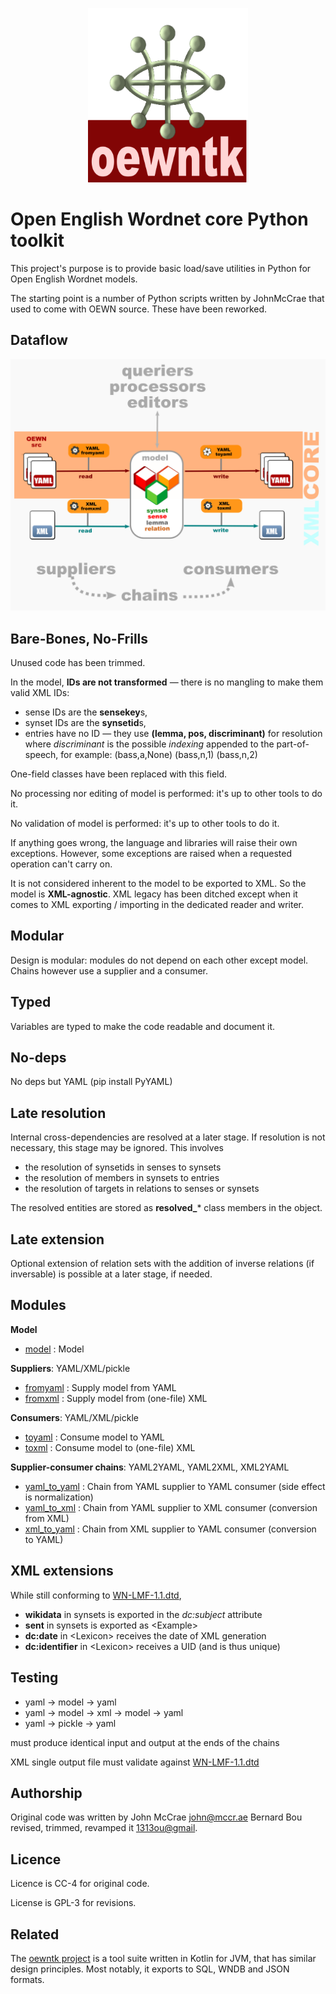 <p align="center">
<img width="256" src="images/oewntk.png" alt="OEWNTK">
</p>

# Open English Wordnet core Python toolkit

This project's purpose is to provide basic load/save utilities in Python for Open English Wordnet models. 

The starting point is a number of Python scripts written by JohnMcCrae that used to come with OEWN source.
These have been reworked.

## Dataflow

![Dataflow](images/dataflow.png  "Dataflow")

## Bare-Bones, No-Frills

Unused code has been trimmed.

In the model, **IDs are not transformed** — there is no mangling to make them valid XML IDs: 
* sense IDs are the **sensekey**s, 
* synset IDs are the **synsetid**s, 
* entries have no ID — they use **(lemma, pos, discriminant)** for resolution 
where _discriminant_ is the possible _indexing_ appended to the part-of-speech, for example:
(bass,a,None)
(bass,n,1)
(bass,n,2)

One-field classes have been replaced with this field.

No processing nor editing of model is performed: it's up to other tools to do it.

No validation of model is performed: it's up to other tools to do it.

If anything goes wrong, the language and libraries will raise their own exceptions. 
However, some exceptions are raised when a requested operation can't carry on.

It is not considered inherent to the model to be exported to XML. 
So the model is **XML-agnostic**. XML legacy has been ditched except when it comes to XML exporting / importing in the dedicated reader and writer.

## Modular

Design is modular: modules do not depend on each other except model. Chains however
use a supplier and a consumer.

## Typed

Variables are typed to make the code readable and document it.

## No-deps

No deps but YAML (pip install PyYAML)

## Late resolution

Internal cross-dependencies are resolved at a later stage. If resolution is not necessary, this stage may be ignored. This involves 
- the resolution of synsetids in senses to synsets
- the resolution of members in synsets to entries
- the resolution of targets in relations to senses or synsets

The resolved entities are stored as **resolved_*** class members in the object.

## Late extension

Optional extension of relation sets with the addition of inverse relations (if inversable) is possible at a later stage, if needed.


## Modules ##

**Model**

- [model](wordnet.py) : Model

**Suppliers**:  YAML/XML/pickle

- [fromyaml](wordnet_fromyaml.py) : Supply model from YAML
- [fromxml](wordnet_fromxml.py) : Supply model from (one-file) XML

**Consumers**: YAML/XML/pickle

- [toyaml](wordnet_toyaml.py) : Consume model to YAML
- [toxml](wordnet_toxml.py) : Consume model to (one-file) XML

**Supplier-consumer chains**: YAML2YAML, YAML2XML, XML2YAML

- [yaml_to_yaml](yaml_to_yaml.py) : Chain from YAML supplier to YAML consumer (side effect is normalization)
- [yaml_to_xml](yaml_to_xml.py)  : Chain from YAML supplier to XML consumer (conversion from XML)
- [xml_to_yaml](xml_to_yaml.py)  : Chain from XML supplier to YAML consumer (conversion to YAML)

## XML extensions ##

While still conforming to [WN-LMF-1.1.dtd](https://github.com/globalwordnet/schemas/blob/master/WN-LMF-1.3.dtd),

* **wikidata** in synsets is exported in the _dc:subject_ attribute
* **sent** in synsets is exported as \<Example>
* **dc:date** in \<Lexicon> receives the date of XML generation
* **dc:identifier** in \<Lexicon> receives a UID (and is thus unique)

## Testing ##

* yaml → model → yaml
* yaml → model → xml → model → yaml 
* yaml → pickle → yaml

must produce identical input and output at the ends of the chains

XML single output file must validate against [WN-LMF-1.1.dtd](https://github.com/globalwordnet/schemas/blob/master/WN-LMF-1.3.dtd)

## Authorship ##

Original code was written by John McCrae <john@mccr.ae>
Bernard Bou revised, trimmed, revamped it <1313ou@gmail>.

## Licence ##

Licence is CC-4 for original code.

License is GPL-3 for revisions.

## Related ##

The [oewntk project](https://github.com/oewntk/oewntk) is a tool suite written in Kotlin for JVM, 
that has similar design principles. Most notably, it exports to SQL, WNDB and JSON formats.